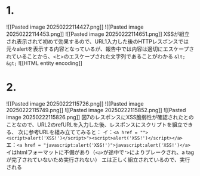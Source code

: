 # 1.
![[Pasted image 20250222114427.png]]
![[Pasted image 20250222114453.png]]
![[Pasted image 20250222114651.png]]
XSSが組立され表示されて初めて効果するので、URL1入力した後のHTTPレスポンスでは元々alertを表示する内容となっているが、報告中では内容は適切にエスケープされていることから、`<`と`>`のエスケープされた文字列であることがわかる
`&lt;` `&gt;`
![[HTML entity encoding]]

# 2.
![[Pasted image 20250222115726.png]]
![[Pasted image 20250222115749.png]]
![[Pasted image 20250222115852.png]]
![[Pasted image 20250222115826.png]]
図7のレスポンスにXSS脆弱性が確認されたとのことなので、URL2のrefURLを入力した後、レスポンスにスクリプトを組立できる、
次に参考URLを組み立ててみると：
イ：`<a href = ""><script>alert('XSS!')</script>"><script>alert('XSS!')</script></a>`
エ：`<a href = "javascript:alert('XSS!')">javascript:alert('XSS!')</a>`
イはhtmlフォーマットに不備があり（`<a>`が途中で`">`によりブレークされ、a tagが完了されていないため実行されない）
エは正しく組立されているので、実行される
